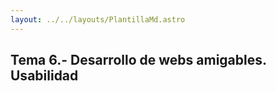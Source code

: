 ```yaml
---
layout: ../../layouts/PlantillaMd.astro
---
```


## Tema 6.- Desarrollo de webs amigables. Usabilidad